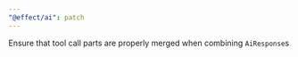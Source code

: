 ```yaml
---
"@effect/ai": patch
---
```


Ensure that tool call parts are properly merged when combining `AiResponse`s
